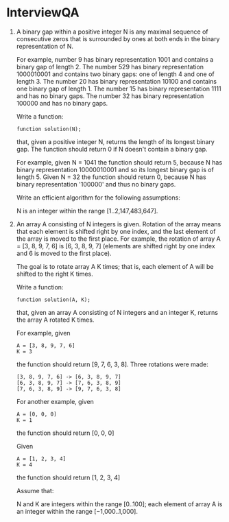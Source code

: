 # InterviewQA

1. A binary gap within a positive integer N is any maximal sequence of consecutive zeros that is surrounded by ones at both ends in the binary representation of N.

   For example, number 9 has binary representation 1001 and contains a binary gap of length 2. The number 529 has binary representation 1000010001 and contains two binary gaps: one of length 4 and one of length 3. The number 20 has binary representation 10100 and contains one binary gap of length 1. The number 15 has binary representation 1111 and has no binary gaps. The number 32 has binary representation 100000 and has no binary gaps.

   Write a function:

   `function solution(N);`

   that, given a positive integer N, returns the length of its longest binary gap. The function should return 0 if N doesn't contain a binary gap.

   For example, given N = 1041 the function should return 5, because N has binary representation 10000010001 and so its longest binary gap is of length 5. Given N = 32 the function should return 0, because N has binary representation '100000' and thus no binary gaps.

   Write an efficient algorithm for the following assumptions:

   N is an integer within the range [1..2,147,483,647].



2. An array A consisting of N integers is given. Rotation of the array means that each element is shifted right by one index, and the last element of the array is moved to the first place. For example, the rotation of array A = [3, 8, 9, 7, 6] is [6, 3, 8, 9, 7] (elements are shifted right by one index and 6 is moved to the first place).

   The goal is to rotate array A K times; that is, each element of A will be shifted to the right K times.

   Write a function:

   `function solution(A, K);`

   that, given an array A consisting of N integers and an integer K, returns the array A rotated K times.

   For example, given

       A = [3, 8, 9, 7, 6]
       K = 3

   the function should return [9, 7, 6, 3, 8]. Three rotations were made:

       [3, 8, 9, 7, 6] -> [6, 3, 8, 9, 7]
       [6, 3, 8, 9, 7] -> [7, 6, 3, 8, 9]
       [7, 6, 3, 8, 9] -> [9, 7, 6, 3, 8]

   For another example, given

       A = [0, 0, 0]
       K = 1

   the function should return [0, 0, 0]

   Given

       A = [1, 2, 3, 4]
       K = 4

   the function should return [1, 2, 3, 4]

   Assume that:

   N and K are integers within the range [0..100];
   each element of array A is an integer within the range [−1,000..1,000].
